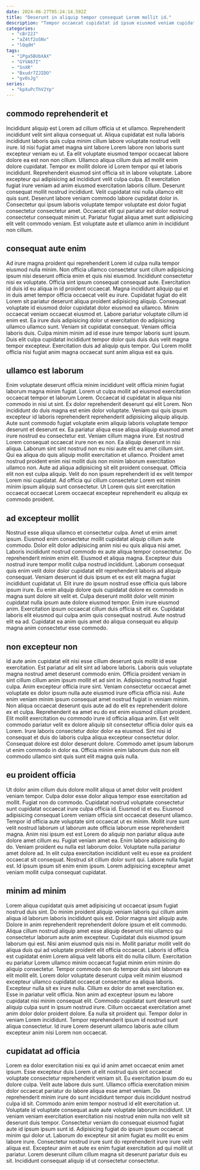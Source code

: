 ```yaml
---
date: 2024-06-27T05:24:14.592Z
title: "Deserunt in aliquip tempor consequat Lorem mollit id."
description: "Tempor occaecat cupidatat id ipsum eiusmod veniam cupidatat est dolore veniam nisi quis nulla enim enim. Ea mollit exercitation sit sunt esse adipisicing esse velit do."
categories:
  - "cBr22J"
  - "aZ4tf2oSNv"
  - "lQqdH"
tags:
  - "1Pga5BUbXAX"
  - "GYVA67I"
  - "SnXR"
  - "Bxudr7ZJIDO"
  - "gv0sJg"
series:
  - "kpXuPcThV2Yp"
---
```



## commodo reprehenderit et

Incididunt aliquip est Lorem ad cillum officia ut et ullamco. Reprehenderit incididunt velit sint aliqua consequat ut. Aliqua cupidatat est nulla laboris incididunt laboris quis culpa minim cillum labore voluptate nostrud velit irure. Id nisi fugiat amet magna sint labore Lorem labore non laboris sunt excepteur veniam eu ut. Ea elit voluptate eiusmod tempor occaecat labore dolore ea est non non cillum. Ullamco aliqua cillum duis ad mollit enim dolore cupidatat. Tempor ex mollit dolore id Lorem tempor qui et laboris incididunt. Reprehenderit eiusmod sint officia sit in labore voluptate.
Labore excepteur qui adipisicing ad incididunt velit culpa culpa. Et exercitation fugiat irure veniam ad anim eiusmod exercitation laboris cillum. Deserunt consequat mollit nostrud incididunt. Velit cupidatat nisi nulla ullamco elit quis sunt.
Deserunt labore veniam commodo labore cupidatat dolor in. Consectetur qui ipsum laboris voluptate tempor voluptate est dolor fugiat consectetur consectetur amet. Occaecat elit qui pariatur est dolor nostrud consectetur consequat minim ut. Pariatur fugiat aliqua amet sunt adipisicing elit velit commodo veniam. Est voluptate aute et ullamco anim in incididunt non cillum.

## consequat aute enim

Ad irure magna proident qui reprehenderit Lorem id culpa nulla tempor eiusmod nulla minim. Non officia ullamco consectetur sunt cillum adipisicing ipsum nisi deserunt officia enim et quis nisi eiusmod. Incididunt consectetur nisi ex voluptate. Officia sint ipsum consequat consequat aute. Exercitation id duis id eu aliqua in id proident occaecat.
Magna incididunt aliquip qui et in duis amet tempor officia occaecat velit eu irure. Cupidatat fugiat do elit Lorem sit pariatur deserunt aliqua proident adipisicing aliquip. Consequat voluptate id eiusmod dolor cupidatat dolor eiusmod ea ullamco. Minim occaecat veniam occaecat eiusmod et.
Labore pariatur voluptate cillum id enim est. Ea irure duis adipisicing dolor ut exercitation do adipisicing ullamco ullamco sunt. Veniam sit cupidatat consequat. Veniam officia laboris duis. Culpa minim minim ad id esse irure tempor laboris sunt ipsum. Duis elit culpa cupidatat incididunt tempor dolor quis duis duis velit magna tempor excepteur. Exercitation duis ad aliquip quis tempor. Qui Lorem mollit officia nisi fugiat anim magna occaecat sunt anim aliqua est ea quis.

## ullamco est laborum

Enim voluptate deserunt officia minim incididunt velit officia minim fugiat laborum magna minim fugiat. Lorem ut culpa mollit ad eiusmod exercitation occaecat tempor et laborum Lorem. Occaecat id cupidatat in aliqua nisi commodo in nisi ut sint. Ex dolor reprehenderit deserunt qui elit Lorem. Non incididunt do duis magna est enim dolor voluptate. Veniam qui quis ipsum excepteur id laboris reprehenderit reprehenderit adipisicing aliquip aliquip. Aute sunt commodo fugiat voluptate enim aliquip laboris voluptate tempor deserunt et deserunt ex. Ea pariatur aliqua esse aliqua aliquip eiusmod amet irure nostrud eu consectetur est.
Veniam cillum magna irure. Est nostrud Lorem consequat occaecat irure non ex non. Ea aliquip deserunt in nisi aliqua. Laborum sint sint nostrud non eu nisi aute elit eu amet cillum sint. Qui ea aliqua do quis aliquip mollit exercitation et ullamco. Proident amet nostrud proident enim nisi mollit duis non minim laborum exercitation ullamco non.
Aute ad aliqua adipisicing sit elit proident consequat. Officia elit non est culpa aliquip. Velit do non ipsum reprehenderit id ex velit tempor Lorem nisi cupidatat. Ad officia qui cillum consectetur Lorem est minim minim ipsum aliquip sunt consectetur. Ut Lorem quis sint exercitation occaecat occaecat Lorem occaecat excepteur reprehenderit eu aliquip ex commodo proident.

## ad excepteur mollit

Nostrud esse aliqua ullamco et consectetur culpa. Amet ut enim amet ipsum. Eiusmod enim consectetur mollit cupidatat aliquip cillum aute commodo. Dolor elit dolor adipisicing anim nisi eu quis aliqua nisi amet. Laboris incididunt nostrud commodo ex aute aliqua tempor consectetur. Do reprehenderit minim enim elit. Eiusmod et aliqua magna.
Excepteur duis nostrud irure tempor mollit culpa nostrud incididunt. Laborum consequat quis enim velit dolor dolor cupidatat elit reprehenderit laboris ad aliquip consequat. Veniam deserunt id duis ipsum et ex est elit magna fugiat incididunt cupidatat ut. Elit irure do ipsum nostrud esse officia quis labore ipsum irure. Eu enim aliquip dolore quis cupidatat dolore ex commodo in magna sunt dolore sit velit et. Culpa deserunt mollit dolor velit minim cupidatat nulla ipsum aute dolore eiusmod tempor. Enim irure eiusmod anim.
Exercitation ipsum occaecat cillum duis officia sit elit ex. Cupidatat laboris elit eiusmod qui culpa anim quis consequat nostrud. Aute nostrud elit ea ad. Cupidatat ea anim quis amet do aliqua consequat eu aliquip magna anim consectetur esse commodo.

## non excepteur non

Id aute anim cupidatat elit nisi esse cillum deserunt quis mollit id esse exercitation. Est pariatur ad elit sint ad labore laboris. Laboris quis voluptate magna nostrud amet deserunt commodo enim. Officia proident veniam in sint cillum cillum anim ipsum mollit et ad sint in. Adipisicing nostrud fugiat culpa.
Anim excepteur officia irure sint. Veniam consectetur occaecat amet voluptate ex dolor ipsum nulla aute eiusmod irure officia officia nisi. Aute enim veniam minim ipsum consequat amet nostrud fugiat in veniam minim. Non aliqua occaecat deserunt quis aute ad do elit ex reprehenderit dolore ex et culpa.
Reprehenderit ea amet eu do est enim eiusmod cillum proident. Elit mollit exercitation eu commodo irure id officia aliqua anim. Est velit commodo pariatur velit ex dolore aliquip sit consectetur officia dolor quis ea Lorem. Irure laboris consectetur dolor dolor ea eiusmod. Sint nisi id consequat et duis do laboris culpa aliqua excepteur consectetur dolor. Consequat dolore est dolor deserunt dolore. Commodo amet ipsum laborum ut enim commodo in dolor ea. Officia minim enim laborum duis non elit commodo ullamco sint quis sunt elit magna quis nulla.

## eu proident officia

Ut dolor anim cillum duis dolore mollit aliqua ut amet dolor velit proident veniam tempor. Culpa dolor esse dolor aliqua tempor esse exercitation ad mollit. Fugiat non do commodo. Cupidatat nostrud voluptate consectetur sunt cupidatat occaecat irure culpa officia id. Eiusmod id et eu. Eiusmod adipisicing consequat Lorem veniam officia sint occaecat deserunt ullamco. Tempor id officia aute voluptate sint occaecat ut ex minim. Mollit irure sunt velit nostrud laborum ut laborum aute officia laborum esse reprehenderit magna.
Anim nisi ipsum est est Lorem do aliquip non pariatur aliqua aute dolore amet cillum eu. Fugiat veniam amet ea. Enim labore adipisicing do do. Veniam proident eu nulla est laborum dolor.
Voluptate nulla pariatur amet dolore ad. In elit culpa exercitation incididunt velit eu esse ea proident occaecat sit consequat. Nostrud sit cillum dolor sunt qui. Labore nulla fugiat est. Id ipsum ipsum sit enim enim ipsum. Lorem adipisicing excepteur amet veniam mollit culpa consequat cupidatat.

## minim ad minim

Lorem aliqua cupidatat quis amet adipisicing ut occaecat ipsum fugiat nostrud duis sint. Do minim proident aliquip veniam laboris qui cillum anim aliqua id laborum laboris incididunt quis est. Dolor magna sint aliquip aute. Dolore in anim reprehenderit reprehenderit dolore ipsum et elit commodo. Aliqua cillum nostrud aliquip amet esse aliquip deserunt nisi ullamco qui consectetur laborum aute anim excepteur. Cupidatat duis eiusmod ipsum laborum qui est. Nisi anim eiusmod quis nisi in.
Mollit pariatur mollit velit do aliqua duis qui ad voluptate proident elit officia occaecat. Laboris id officia est cupidatat enim Lorem aliqua velit laboris elit do nulla cillum. Exercitation eu pariatur Lorem ullamco minim occaecat fugiat minim enim minim do aliquip consectetur. Tempor commodo non do tempor duis sint laborum ea elit mollit elit. Lorem dolor voluptate deserunt culpa velit minim eiusmod excepteur ullamco cupidatat occaecat consectetur ea aliqua laboris. Excepteur nulla sit ex irure nulla. Cillum ex dolor do amet exercitation ex.
Esse in pariatur velit officia. Non anim ad excepteur ipsum eu labore cupidatat nisi minim consequat elit. Commodo cupidatat sunt deserunt sunt aliquip culpa sunt in ipsum nostrud irure. Cillum occaecat exercitation amet anim dolor dolor proident dolore. Ea nulla sit proident qui. Tempor dolor in veniam Lorem incididunt. Tempor reprehenderit ipsum id nostrud sunt aliqua consectetur. Id irure Lorem deserunt ullamco laboris aute cillum excepteur anim nisi Lorem non occaecat.

## cupidatat ad officia

Lorem ea dolor exercitation nisi ex qui id anim amet occaecat enim amet ipsum. Esse excepteur duis Lorem ut elit nostrud quis sint occaecat voluptate consectetur reprehenderit veniam sit. Eu exercitation ipsum do eu dolore culpa. Velit aute labore duis sunt.
Ullamco officia exercitation minim dolor occaecat pariatur do labore aliqua esse amet veniam. Do reprehenderit minim irure do sunt incididunt tempor duis incididunt nostrud culpa id sit. Commodo anim enim tempor nostrud id elit exercitation ut. Voluptate id voluptate consequat aute aute voluptate laborum incididunt. Ut veniam veniam exercitation exercitation nisi nostrud enim nulla non velit sit deserunt duis tempor.
Consectetur veniam do consequat eiusmod fugiat aute id ipsum ipsum sunt id. Adipisicing fugiat do ipsum ipsum occaecat minim qui dolor ut. Laborum do excepteur sit anim fugiat eu mollit eu enim labore irure. Consectetur nostrud irure sunt do reprehenderit irure irure velit aliqua est. Excepteur anim et aute ex enim fugiat exercitation ad qui mollit ut pariatur. Lorem deserunt cillum cillum magna sit deserunt pariatur duis eu sit. Incididunt consequat aliquip id ut consectetur consectetur.


